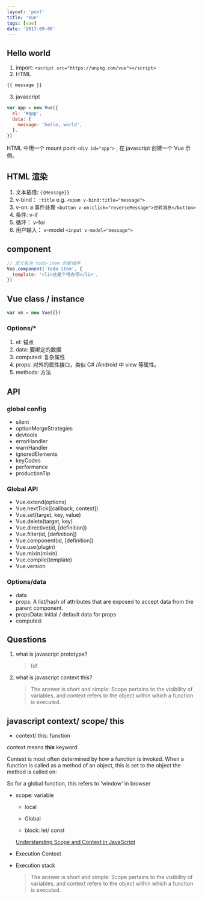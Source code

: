 ```yaml
---
layout: 'post'
title: 'Vue'
tags: [vue]
date: '2017-09-06'
---
```


## Hello world

1. import: `<script src="https://unpkg.com/vue"></script>`
2. HTML

```html
{{ message }}
```

3. javascript

```js
var app = new Vue({
  el: '#app',
  data: {
    message: 'hello, world',
  },
})
```

HTML 中用一个 mount point `<div id="app">` , 在 javascript 创建一个 Vue 示例。

## HTML 渲染

1. 文本插值: `{{Message}}`
2. v-bind： `:title` e.g. `<span v-bind:title="message">`
3. v-on: `@` 事件处理 `<button v-on:click="reverseMessage">逆转消息</button>`
4. 条件: v-if
5. 循环： v-for
6. 用户输入： v-model `<input v-model="message">`

## component

```js
// 定义名为 todo-item 的新组件
Vue.component('todo-item', {
  template: '<li>这是个待办项</li>',
})
```

## Vue class / instance

```js
var vm = new Vue({})
```

### Options/\*

1. el: 锚点
2. data: 要绑定的数据
3. computed: 复杂属性
4. props: 对外的属性接口，类似 C# /Android 中 view 等属性。
5. methods: 方法

## API

### global config

- silent
- optionMergeStrategies
- devtools
- errorHandler
- warnHandler
- ignoredElements
- keyCodes
- performance
- productionTip

### Global API

- Vue.extend(options)
- Vue.nextTick([callback, context])
- Vue.set(target, key, value)
- Vue.delete(target, key)
- Vue.directive(id, [definition])
- Vue.filter(id, [definition])
- Vue.component(id, [definition])
- Vue.use(plugin)
- Vue.mixin(mixin)
- Vue.compile(template)
- Vue.version

### Options/data

- data
- props: A list/hash of attributes that are exposed to accept data from the parent component.
- propsData: initial / default data for props
- computed:

## Questions

1. what is javascript prototype?

   > fdf

2. what is javascript context this?
   > The answer is short and simple: Scope pertains to the visibility of variables, and context refers to the object within which a function is executed.

## javascript context/ scope/ this

- context/ this: function

context means **this** keyword

Context is most often determined by how a function is invoked. When a function is called as a method of an object, this is set to the object the method is called on:

So for a global function, this refers to 'window' in browser

- scope: variable

  - local

  - Global

  - block: let/ const

  [Understanding Scope and Context in JavaScript](http://ryanmorr.com/understanding-scope-and-context-in-javascript/)

- Execution Context

- Execution stack
  > The answer is short and simple: Scope pertains to the visibility of variables, and context refers to the object within which a function is executed.
